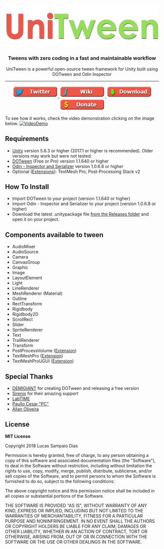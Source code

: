 <br />
<p align="center">
    <img src="/Images/Logo.png" alt="UniTween">
</p>
<h3 align="center" style="text-align:center;">
  Tweens with zero coding in a fast and maintainable workflow
</h3>
<p align="center">
		UniTween is a powerful open-source tween framework for Unity built using DOTween and Odin Inspector
</p>

</p>
<hr>
<p align="center">	
	<a href="https://twitter.com/">
		<img src="/Images/BtnTwitter.png" alt="Twitter">
	</a>
  <a href="https://github.com/sampaiodias/UniTween/wiki">
		<img src="/Images/BtnWiki.png" alt="Wiki">
	</a>	
	<a href="https://github.com/sampaiodias/UniTween/tree/master/Releases">
		<img src="/Images/BtnDownload.png" alt="Download">
	</a>
	<a href="https://www.google.com">
		<img src="/Images/BtnDonate.png" alt="Donate">
	</a>	
</p>

To see how it works, check the video demonstration clicking on the image below.
[![VideoDemo](https://i.imgur.com/o5mHYgK.png)](https://g.redditmedia.com/9AE7zanHgRsB0xVy-1Dnh-9ooWvVQpSXYLhBk0luxOk.gif?fm=mp4&mp4-fragmented=false&s=14bf19bb2ad19f0c9c380e0abc10aeac)

## Requirements
* [Unity](https://unity3d.com/get-unity/download/archive) version 5.6.3 or higher (2017.1 or higher is recommended). Older versions may work but were not tested.
* [DOTween](https://assetstore.unity.com/packages/tools/animation/dotween-hotween-v2-27676) (Free or Pro) version 1.1.640 or higher
* [Odin - Inspector and Serializer](https://assetstore.unity.com/packages/tools/utilities/odin-inspector-and-serializer-89041) version 1.0.6.8 or higher
* Optional ([Extensions](#extensions)): TextMesh Pro, Post-Processing Stack v2

## How To Install
* Import DOTween to your project (version 1.1.640 or higher)
* Import Odin - Inspector and Serializer to your project (version 1.0.6.8 or higher)
* Download the latest .unitypackage file [from the Releases folder](https://github.com/sampaiodias/UniTween/tree/master/Releases) and open it on your project.

## Components available to tween
* AudioMixer
* AudioSource
* Camera
* CanvasGroup
* Graphic
* Image
* LayoutElement
* Light
* LineRenderer
* MeshRenderer (Material)
* Outline
* RectTransform
* Rigidbody
* Rigidbody2D
* ScrollRect
* Slider
* SpriteRenderer
* Text
* TrailRenderer
* Transform
* PostProcessVolume ([Extension](#extensions))
* TextMeshPro ([Extension](#extensions))
* TextMeshProUGUI ([Extension](#extensions))

## Special Thanks
* [DEMIGIANT](http://demigiant.com/) for creating DOTween and releasing a free version
* [Sirenix](http://sirenix.net) for their amazing support
* [LabTIME](http://www.labtime.ufg.br/)
* [Paullo Cesar "PC"](https://github.com/paullocesarpc)
* [Allan Oliveira](https://github.com/allanolivei)

## License

**MIT License**

Copyright 2018 Lucas Sampaio Dias

Permission is hereby granted, free of charge, to any person obtaining a copy of this software and associated documentation files (the "Software"), to deal in the Software without restriction, including without limitation the rights to use, copy, modify, merge, publish, distribute, sublicense, and/or sell copies of the Software, and to permit persons to whom the Software is furnished to do so, subject to the following conditions:

The above copyright notice and this permission notice shall be included in all copies or substantial portions of the Software.

THE SOFTWARE IS PROVIDED "AS IS", WITHOUT WARRANTY OF ANY KIND, EXPRESS OR IMPLIED, INCLUDING BUT NOT LIMITED TO THE WARRANTIES OF MERCHANTABILITY, FITNESS FOR A PARTICULAR PURPOSE AND NONINFRINGEMENT. IN NO EVENT SHALL THE AUTHORS OR COPYRIGHT HOLDERS BE LIABLE FOR ANY CLAIM, DAMAGES OR OTHER LIABILITY, WHETHER IN AN ACTION OF CONTRACT, TORT OR OTHERWISE, ARISING FROM, OUT OF OR IN CONNECTION WITH THE SOFTWARE OR THE USE OR OTHER DEALINGS IN THE SOFTWARE.
